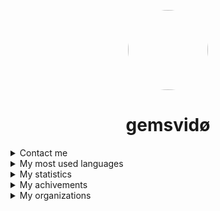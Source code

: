 
<p align="center">
    <img style="border-radius: 100px" width="128" height="128" src="https://avatars.githubusercontent.com/u/69060894?v=4" href="https://github.com/afkvido">
</p>
<h1 align="center">gemsvidø</h1>


<details>
<summary>Contact me</summary>
    <p></p>
<img align="left" alt="Discord" width="26px" src="https://discord.com/assets/07dca80a102d4149e9736d4b162cff6f.ico" /> <a href="https://dsc.bio/gemsvido">gemsvido#6866</a>
</p>
<img align="left" alt="Email" width="26px" src="https://www.google.com/a/cpanel/gmail.com/images/favicon.ico" /> <a href="mailto:gemsvido@gmail.com">gemsvido@gmail.com</a>
</p>
</details>


<details align="left">
    <summary>My most used languages</summary>
    <p></p>
    
  ![image](https://github-readme-stats.vercel.app/api/top-langs/?username=afkvido&layout=compact&theme=dark)
    
</details>



<details align="left">
    <summary>My statistics</summary>
    <p></p>
    
  ![image](https://github-readme-stats.vercel.app/api?username=afkvido&count_private=true&show_icons=true&include_all_commits=true&theme=dark)
    
</details>





<details align="left">
    <summary>My achivements</summary>
    <p></p>
    
  ![image](https://github-profile-trophy.vercel.app/?username=afkvido&rank=SSS,SS,S,AAA,AA,A,BBB,BB,B,C&theme=onedark)
    
</details>



<details align="left">
    <summary>My organizations</summary>
    <p></p>
    
[deadlyClient development](https://github.com/deadlyClient)

[afkvido development](https://github.com/afkvido-development)    
</details>

